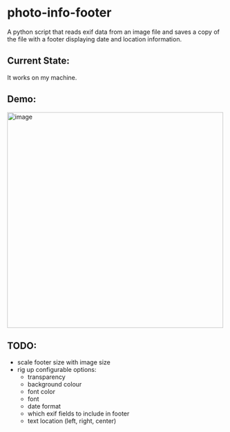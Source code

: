 # photo-info-footer
A python script that reads exif data from an image file and saves a copy of the file with a footer displaying date and location information.

## Current State:

It works on my machine.

## Demo:

<img width="500" alt="image" src="https://github.com/Fuzzwah/photo-info-footer/assets/658935/a3fcf02b-7f19-40fb-8108-c8fa48b05191">

## TODO:

- scale footer size with image size
- rig up configurable options:
  - transparency
  - background colour
  - font color
  - font
  - date format
  - which exif fields to include in footer
  - text location (left, right, center)
